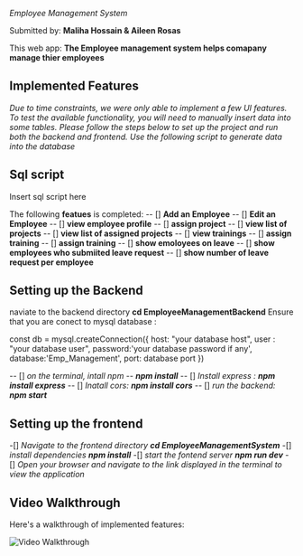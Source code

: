  *Employee Management System*

Submitted by: **Maliha Hossain & Aileen Rosas**

This web app: **The Employee management system helps comapany manage thier employees**



## Implemented Features
*Due to time constraints, we were only able to implement a few UI features. To test the available functionality, you will need to manually insert data into some tables. Please follow the steps below to set up the project and run both the backend and frontend. Use the following script to generate data into the database*

## Sql script
Insert sql script here 


The following **featues** is completed:
-- [] **Add an Employee**
-- [] **Edit an Employee**
-- [] **view employee profile**
-- [] **assign project**
-- [] **view list of projects**
-- [] **view list of assigned projects**
-- [] **view trainings**
-- [] **assign training** 
-- [] **assign training** 
-- [] **show emoloyees on leave**
-- [] **show employees who submiited leave request** 
-- [] **show number of leave request per employee**

## Setting up the Backend
naviate to the backend directory
**cd  EmployeeManagementBackend**
Ensure that you are conect to mysql database : 

const db = mysql.createConnection({
    host: "your database host",
    user : "your database user",
    password:'your database password if any',
    database:'Emp_Management',
    port: database port
})

-- [] *on the terminal, intall npm -- **npm install***
-- [] *Install express : **npm install express***
-- [] *Inatall cors:  **npm install cors***
-- [] *run the backend:  **npm start***

## Setting up the frontend
-[] *Navigate to the frontend directory  **cd EmployeeManagementSystem***
-[] *install dependencies **npm install***
-[] *start the fontend server **npm run dev***
-[] *Open your browser and navigate to the link displayed in the terminal to view the application*
## Video Walkthrough

Here's a walkthrough of implemented features:

<img src='http://i.imgur.com/link/to/your/gif/file.gif' title='Video Walkthrough' width='' alt='Video Walkthrough' />

